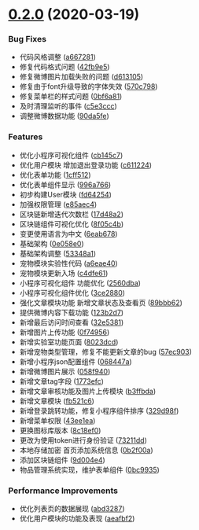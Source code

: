 # [0.2.0](https://github.com/NadokaCiel/ciel-admin/compare/0e058e0af21ef54791ab3d4f2f224420987a0e06...v0.2.0) (2020-03-19)


### Bug Fixes

* 代码风格调整 ([a667281](https://github.com/NadokaCiel/ciel-admin/commit/a66728171c3241335049fe33c10518651117df3e))
* 修复代码格式问题 ([42fb9e5](https://github.com/NadokaCiel/ciel-admin/commit/42fb9e53e55c2f78dd2735dcfe5e6cc4d826a3aa))
* 修复微博图片加载失败的问题 ([d613105](https://github.com/NadokaCiel/ciel-admin/commit/d613105e9dbda22c1ef60432119d93683415c069))
* 修复由于font升级导致的字体失效 ([570c798](https://github.com/NadokaCiel/ciel-admin/commit/570c798a54d571a90d7c65bbb68295f1562a3da5))
* 修复菜单栏的样式问题 ([0bf6a81](https://github.com/NadokaCiel/ciel-admin/commit/0bf6a8107f0b1c906612a28c1dbe649645098279))
* 及时清理监听的事件 ([c5e3ccc](https://github.com/NadokaCiel/ciel-admin/commit/c5e3ccc3ca86ab335d777ce6dcc97547ffeb1af0))
* 调整微博数据功能 ([90da5fe](https://github.com/NadokaCiel/ciel-admin/commit/90da5fe56ba919a6e46825ac7bee2fbe81f7e6ac))


### Features

* 优化小程序可视化组件 ([cb145c7](https://github.com/NadokaCiel/ciel-admin/commit/cb145c7666fec4ba71e8b9bff5c8bdb175823097))
* 优化用户模块 增加退出登录功能 ([c611224](https://github.com/NadokaCiel/ciel-admin/commit/c611224783258234e2c25688db92d3fc55c26448))
* 优化表单功能 ([1cff512](https://github.com/NadokaCiel/ciel-admin/commit/1cff512e954516fb1deaed2d3da7ebc575cd600a))
* 优化表单组件显示 ([996a766](https://github.com/NadokaCiel/ciel-admin/commit/996a766cd56f406332a5a967ac4bcf4391ec9a35))
* 初步构建User模块 ([fd64254](https://github.com/NadokaCiel/ciel-admin/commit/fd64254ef84e89fa446a499d68081d6e347a6ae9))
* 加强权限管理 ([e85aec4](https://github.com/NadokaCiel/ciel-admin/commit/e85aec4d94957f157621a0dbb743f8350ca97cad))
* 区块链新增迭代次数栏 ([17d48a2](https://github.com/NadokaCiel/ciel-admin/commit/17d48a2ff4315ccfd2db1f75cee526dfe1f1434f))
* 区块链组件可视化优化 ([8f05c4b](https://github.com/NadokaCiel/ciel-admin/commit/8f05c4ba1ac912bc9ac6976670282a4b0e572b66))
* 变更使用语言为中文 ([6eab678](https://github.com/NadokaCiel/ciel-admin/commit/6eab678bef0ce9b5a474fb55af03ce4ce0436fbf))
* 基础架构 ([0e058e0](https://github.com/NadokaCiel/ciel-admin/commit/0e058e0af21ef54791ab3d4f2f224420987a0e06))
* 基础架构调整 ([53348a1](https://github.com/NadokaCiel/ciel-admin/commit/53348a1f583037ad2db3b63277633194f48ed7ec))
* 宠物模块实验性代码 ([a6eae40](https://github.com/NadokaCiel/ciel-admin/commit/a6eae40ea166f04fcd3299380bb250f6dc339f5c))
* 宠物模块更新入场 ([c4dfe61](https://github.com/NadokaCiel/ciel-admin/commit/c4dfe617e7ef94b2f151ac4e2dbf8e787c3e8cc1))
* 小程序可视化组件 功能优化 ([2560dba](https://github.com/NadokaCiel/ciel-admin/commit/2560dba9ced96b97c5d8725cb284e46d4f1a0c9f))
* 小程序可视化组件优化 ([3ce2880](https://github.com/NadokaCiel/ciel-admin/commit/3ce2880e3cfa3eb12f7a24535f1359a6207729bf))
* 强化文章模块功能 新增文章状态及查看页 ([89bbb62](https://github.com/NadokaCiel/ciel-admin/commit/89bbb6238afed9df829330023ad261c39e73adb6))
* 提供微博内容下载功能 ([123b2d7](https://github.com/NadokaCiel/ciel-admin/commit/123b2d76bc2405963b9b575b1260dcb0853a367e))
* 新增最后访问时间查看 ([32e5381](https://github.com/NadokaCiel/ciel-admin/commit/32e5381b8ecd3aad82e8a66dcd13e339f2086e4c))
* 新增图片上传功能 ([0f74956](https://github.com/NadokaCiel/ciel-admin/commit/0f74956c2aec86b4acfb83d84badbd0ca7b2291d))
* 新增实验室功能页面 ([8023dcd](https://github.com/NadokaCiel/ciel-admin/commit/8023dcd65e0badb82462cead4f992a71d0a4d149))
* 新增宠物类型管理，修复不能更新文章的bug ([57ec903](https://github.com/NadokaCiel/ciel-admin/commit/57ec903c5fb516c62a4230b4c3162d64683ba1e1))
* 新增小程序json配置组件 ([068447a](https://github.com/NadokaCiel/ciel-admin/commit/068447a7616ed8bca6e90c23c1537a5bae2bcb58))
* 新增微博图片展示 ([058f940](https://github.com/NadokaCiel/ciel-admin/commit/058f940a9aacdc279e81d162c1f88e201523a9dc))
* 新增文章tag字段 ([1773efc](https://github.com/NadokaCiel/ciel-admin/commit/1773efc8bc562aa2dde383073120e497f7797120))
* 新增文章审核功能及图片上传模块 ([b3ffbda](https://github.com/NadokaCiel/ciel-admin/commit/b3ffbda278ed9b9e101a24ece226fed798191087))
* 新增文章模块 ([fb521c6](https://github.com/NadokaCiel/ciel-admin/commit/fb521c646a77de9dbc544d1e70d45a2cd834a08e))
* 新增登录跳转功能，修复小程序组件排序 ([329d98f](https://github.com/NadokaCiel/ciel-admin/commit/329d98f4b8c64994a33b1a35b604300a6afdf1c8))
* 新增菜单权限 ([43ee1ea](https://github.com/NadokaCiel/ciel-admin/commit/43ee1ea9798e5d5655b12354a4dc8046cdc2bab1))
* 更换图标库版本 ([8c18ef0](https://github.com/NadokaCiel/ciel-admin/commit/8c18ef0e0fd28314c54459407cd4dea8f5cf5da5))
* 更改为使用token进行身份验证 ([73211dd](https://github.com/NadokaCiel/ciel-admin/commit/73211dd8a4faecf14a91d95e62fe3a02882c2f66))
* 本地存储加密 首页添加系统信息 ([0b2f00a](https://github.com/NadokaCiel/ciel-admin/commit/0b2f00a5a2243c841eb32ef66b0715c5b11a1794))
* 添加区块链组件 ([9d004e4](https://github.com/NadokaCiel/ciel-admin/commit/9d004e441f536268338ebae62410e636303b8f7e))
* 物品管理系统实现，维护表单组件 ([0bc9935](https://github.com/NadokaCiel/ciel-admin/commit/0bc99350fb4d483d9b6a58d42927561adca90624))


### Performance Improvements

* 优化列表页的数据展现 ([abd3287](https://github.com/NadokaCiel/ciel-admin/commit/abd32875a3380461979b232b5197bdbbd87a83ae))
* 优化用户模块的功能及表现 ([aeafbf2](https://github.com/NadokaCiel/ciel-admin/commit/aeafbf2156e74b61fe0999e2566d7bebcadf725f))



